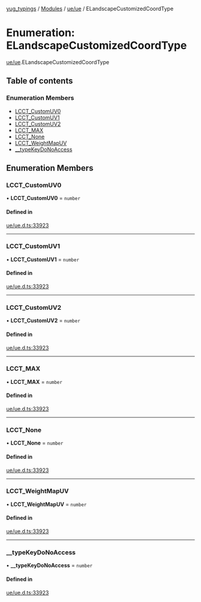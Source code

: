 [yug_typings](../README.md) / [Modules](../modules.md) / [ue/ue](../modules/ue_ue.md) / ELandscapeCustomizedCoordType

# Enumeration: ELandscapeCustomizedCoordType

[ue/ue](../modules/ue_ue.md).ELandscapeCustomizedCoordType

## Table of contents

### Enumeration Members

- [LCCT\_CustomUV0](ue_ue.ELandscapeCustomizedCoordType.md#lcct_customuv0)
- [LCCT\_CustomUV1](ue_ue.ELandscapeCustomizedCoordType.md#lcct_customuv1)
- [LCCT\_CustomUV2](ue_ue.ELandscapeCustomizedCoordType.md#lcct_customuv2)
- [LCCT\_MAX](ue_ue.ELandscapeCustomizedCoordType.md#lcct_max)
- [LCCT\_None](ue_ue.ELandscapeCustomizedCoordType.md#lcct_none)
- [LCCT\_WeightMapUV](ue_ue.ELandscapeCustomizedCoordType.md#lcct_weightmapuv)
- [\_\_typeKeyDoNoAccess](ue_ue.ELandscapeCustomizedCoordType.md#__typekeydonoaccess)

## Enumeration Members

### LCCT\_CustomUV0

• **LCCT\_CustomUV0** = `number`

#### Defined in

[ue/ue.d.ts:33923](https://github.com/YugMetaverse/yug_typings/blob/b7d9b19/ue/ue.d.ts#L33923)

___

### LCCT\_CustomUV1

• **LCCT\_CustomUV1** = `number`

#### Defined in

[ue/ue.d.ts:33923](https://github.com/YugMetaverse/yug_typings/blob/b7d9b19/ue/ue.d.ts#L33923)

___

### LCCT\_CustomUV2

• **LCCT\_CustomUV2** = `number`

#### Defined in

[ue/ue.d.ts:33923](https://github.com/YugMetaverse/yug_typings/blob/b7d9b19/ue/ue.d.ts#L33923)

___

### LCCT\_MAX

• **LCCT\_MAX** = `number`

#### Defined in

[ue/ue.d.ts:33923](https://github.com/YugMetaverse/yug_typings/blob/b7d9b19/ue/ue.d.ts#L33923)

___

### LCCT\_None

• **LCCT\_None** = `number`

#### Defined in

[ue/ue.d.ts:33923](https://github.com/YugMetaverse/yug_typings/blob/b7d9b19/ue/ue.d.ts#L33923)

___

### LCCT\_WeightMapUV

• **LCCT\_WeightMapUV** = `number`

#### Defined in

[ue/ue.d.ts:33923](https://github.com/YugMetaverse/yug_typings/blob/b7d9b19/ue/ue.d.ts#L33923)

___

### \_\_typeKeyDoNoAccess

• **\_\_typeKeyDoNoAccess** = `number`

#### Defined in

[ue/ue.d.ts:33923](https://github.com/YugMetaverse/yug_typings/blob/b7d9b19/ue/ue.d.ts#L33923)
